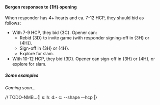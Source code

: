 #### <a name="Bergen_responses_to_1H_opening"> Bergen responses to {1H} opening

When responder has 4+ hearts and ca. 7-12 HCP, they shuuld bid as follows:

- With 7-9 HCP, they bid {3C}. Opener can:
    - Rebid {3D} to invite game (with responder signing-off in {3H} or {4H}).
    - Sign-off in {3H} or {4H}.
    - Explore for slam.
- With 10-12 HCP, they bid {3D}. Opener can sign-off in {3H} or {4H}, or explore for slam.

##### Some examples

_Coming soon..._

// TODO-NMB...{| s: h: d:- c: --shape --hcp |}
